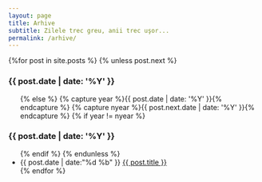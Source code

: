 ```yaml
---
layout: page
title: Arhive
subtitle: Zilele trec greu, anii trec uşor...
permalink: /arhive/
---
```


<section id="archive">
  {%for post in site.posts %}
    {% unless post.next %}
      <h3>{{ post.date | date: '%Y' }}</h3>
      <ul class="this">
    {% else %}
      {% capture year %}{{ post.date | date: '%Y' }}{% endcapture %}
      {% capture nyear %}{{ post.next.date | date: '%Y' }}{% endcapture %}
      {% if year != nyear %}
        </ul>
        <h3>{{ post.date | date: '%Y' }}</h3>
        <ul class="past">
      {% endif %}
    {% endunless %}
      <li><time>{{ post.date | date:"%d %b" }}</time> <a href="{{ site.url }}{{ post.url }}">{{ post.title }}</a></li>
  {% endfor %}
  </ul>
</section>
